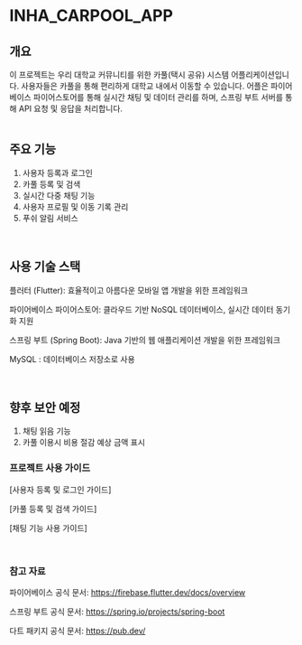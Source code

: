 
# INHA_CARPOOL_APP

## 개요
이 프로젝트는 우리 대학교 커뮤니티를 위한 카풀(택시 공유) 시스템 어플리케이션입니다. 사용자들은 카풀을 통해 편리하게 대학교 내에서 이동할 수 있습니다. 어플은 파이어베이스 파이어스토어를 통해 실시간 채팅 및 데이터 관리를 하며, 스프링 부트 서버를 통해 API 요청 및 응답을 처리합니다.
</br></br>

## 주요 기능
1. 사용자 등록과 로그인
2. 카풀 등록 및 검색
3. 실시간 다중 채팅 기능
4. 사용자 프로필 및 이동 기록 관리
5. 푸쉬 알림 서비스

</br>

## 사용 기술 스택
플러터 (Flutter): 효율적이고 아름다운 모바일 앱 개발을 위한 프레임워크 <P>
파이어베이스 파이어스토어: 클라우드 기반 NoSQL 데이터베이스, 실시간 데이터 동기화 지원<P>
스프링 부트 (Spring Boot): Java 기반의 웹 애플리케이션 개발을 위한 프레임워크<P>
MySQL : 데이터베이스 저장소로 사용<P> </br>

## 향후 보안 예정
1. 채팅 읽음 기능
2. 카풀 이용시 비용 절감 예상 금액 표시


### 프로젝트 사용 가이드
[사용자 등록 및 로그인 가이드]<P>
[카풀 등록 및 검색 가이드]<P>
[채팅 기능 사용 가이드]<P> </br>


### 참고 자료
파이어베이스 공식 문서: https://firebase.flutter.dev/docs/overview<P>
스프링 부트 공식 문서: https://spring.io/projects/spring-boot<P>
다트 패키지 공식 문서: https://pub.dev/<P>
